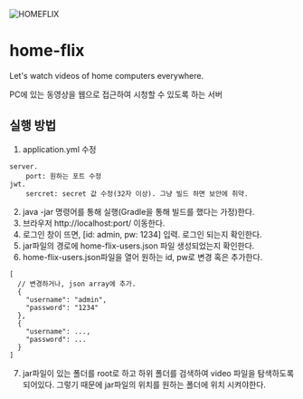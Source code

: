 ![HOMEFLIX](https://user-images.githubusercontent.com/51566869/210201171-55c8770c-4348-49de-9c7c-b14ece64f9f9.png)

# home-flix

Let's watch videos of home computers everywhere.

PC에 있는 동영상을 웹으로 접근하여 시청할 수 있도록 하는 서버

## 실행 방법

1. application.yml 수정

```
server.
    port: 원하는 포트 수정
jwt.
    sercret: secret 값 수정(32자 이상). 그냥 빌드 하면 보안에 취약.  
```  

2. java -jar 명령어를 통해 실행(Gradle을 통해 빌드를 했다는 가정)한다.
3. 브라우저 http://localhost:port/ 이동한다.
4. 로그인 창이 뜨면, [id: admin, pw: 1234] 입력. 로그인 되는지 확인한다.
5. jar파일의 경로에 home-flix-users.json 파일 생성되었는지 확인한다.
6. home-flix-users.json파일을 열어 원하는 id, pw로 변경 혹은 추가한다.

```
[
  // 변경하거나, json array에 추가.
  {
    "username": "admin", 
    "password": "1234"
  },
  {
    "username": ..., 
    "password": ...
  }
]
```

7. jar파일이 있는 폴더를 root로 하고 하위 폴더를 검색하여 video 파일을 탐색하도록 되어있다. 그렇기 때문에 jar파일의 위치를 원하는 폴더에 위치 시켜야한다.

